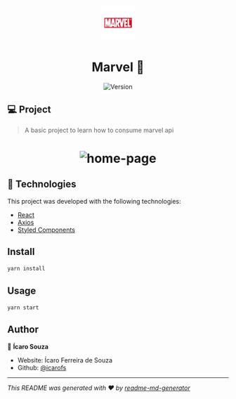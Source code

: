 <h1 align="center">
    <img alt="Marvel" title="#Marvel" src="./src/assets/marvel.png" width="15%" />
</h1>

<h1 align="center">Marvel 👋</h1>
<p align="center">
  <img alt="Version" src="https://img.shields.io/badge/version-0.1.0-blue.svg?cacheSeconds=2592000" />
</p>

## 💻 Project

> A basic project to learn how to consume marvel api

<h1 align="center">
    <img alt="home-page" title="home-page" src="https://user-images.githubusercontent.com/40183867/77927861-1a3ef200-727e-11ea-8c54-d56f72075476.png"  />
</h1>

## :rocket: Technologies

This project was developed with the following technologies:

- [React](https://reactjs.org)
- [Axios](https://github.com/axios/axios)
- [Styled Components](https://styled-components.com/)

## Install

```sh
yarn install
```

## Usage

```sh
yarn start
```

## Author

👤 **Ícaro Souza**

- Website: Ícaro Ferreira de Souza
- Github: [@icarofs](https://github.com/icarofs)

---

_This README was generated with ❤️ by [readme-md-generator](https://github.com/kefranabg/readme-md-generator)_
